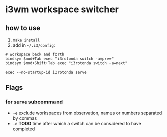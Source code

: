 # i3wm workspace switcher

## how to use

1. `make install`
2. add in `~/.i3/config`:

```
# workspace back and forth
bindsym $mod+Tab exec "i3rotonda switch -a=prev"
bindsym $mod+Shift+Tab exec "i3rotonda switch -a=next"

exec --no-startup-id i3rotonda serve
```

## Flags

### for `serve` subcommand

* `-e` exclude workspaces from observation, names or numbers separated by commas
* `-d` **TODO** time after which a switch can be considered to have completed
